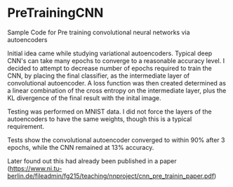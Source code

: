 # PreTrainingCNN
Sample Code for Pre training convolutional neural networks via autoencoders


Initial idea came while studying variational autoencoders. Typical deep CNN's can take many epochs to converge to a reasonable accuracy level. I decided to attempt to decrease number of epochs required to train the CNN, by placing the final classifier, as the intermediate layer of convolutional autoencoder. A loss function was then created determined as a linear combination of the cross entropy on the intermediate layer, plus the KL divergence of the final result with the inital image. 

Testing was performed on MNIST data. I did not force the layers of the autoencoders to have the same weights, though this is a typical requirement.

Tests show the convolutional autoencoder converged to within 90% after 3 epochs, while the CNN remained at 13% accuracy.

Later found out this had already been published in a paper (https://www.ni.tu-berlin.de/fileadmin/fg215/teaching/nnproject/cnn_pre_trainin_paper.pdf)
